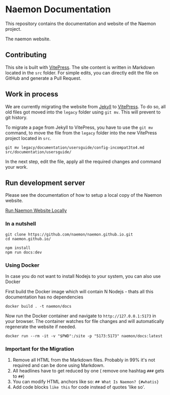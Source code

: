 # Naemon Documentation

This repository contains the documentation and website of the Naemon project.

The naemon website.

## Contributing

This site is built with [VitePress](https://vitepress.dev/). The site content is written in Markdown located in the `src` folder. For simple edits, you can directly edit the file on GitHub and generate a Pull Request.

## Work in process

We are currently migrating the website from [Jekyll](http://jekyllrb.com/) to [VitePress](https://vitepress.dev/).
To do so, all old files got moved into the `legacy` folder using `git mv`. This will prevent to git history.

To migrate a page from Jekyll to VitePress, you have to use the `git mv` command, to move the file from the `legacy` folder into the
new VitePress project located in `src`.

```
git mv legacy/documentation/usersguide/config-incompat3to4.md src/documentation/usersguide/
```

In the next step, edit the file, apply all the required changes and command your work.


## Run development server

Please see the documentation of how to setup a local copy of the Naemon website.

[Run Naemon Website Locally ](./documentation/developer/website.md)

### In a nutshell
```
git clone https://github.com/naemon/naemon.github.io.git
cd naemon.github.io/

npm install
npm run docs:dev
```

### Using Docker
In case you do not want to install Nodejs to your system, you can also use Docker

First build the Docker image which will contain N Nodejs - thats all this documentation has no dependencies
```
docker build . -t naemon/docs
```

Now run the Docker container and navigate to `http://127.0.0.1:5173` in your browser.
The container watches for file changes and will automatically regenerate the website if needed.

```
docker run --rm -it -v "$PWD":/site -p "5173:5173" naemon/docs:latest
```

### Important for the Migration

1. Remove all HTML from the Markdown files. Probably in 99% it's not required and can be done using Markdown.
2. All headlines have to get reduced by one ( remove one hashtag `###` gets to `##`)
3. You can modify HTML anchors like so: `## What Is Naemon? {#whatis}`
4. Add code blocks `like this` for code instead of quotes 'like so'.

